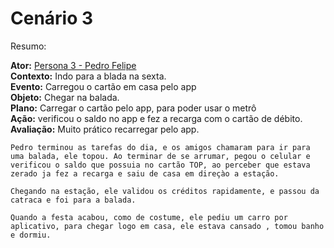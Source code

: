 # Cenário 3
Resumo:

**Ator:** [Persona 3 - Pedro Felipe](../personas/persona3.md)<br/>
**Contexto:** Indo para a blada na sexta.<br/>
**Evento:** Carregou o cartão em casa pelo app<br/>
**Objeto:** Chegar na balada.<br/>
**Plano:** Carregar o cartão pelo app, para poder usar o  metrô<br/>
**Ação:** verificou o saldo no app e fez a recarga com o cartão de débito.<br/>
**Avaliação:** Muito prático recarregar pelo app.<br/>


    Pedro terminou as tarefas do dia, e os amigos chamaram para ir para uma balada, ele topou. Ao terminar de se arrumar, pegou o celular e verificou o saldo que possuia no cartão TOP, ao perceber que estava zerado ja fez a recarga e saiu de casa em direçào a estação.

    Chegando na estação, ele validou os créditos rapidamente, e passou da catraca e foi para a balada.

    Quando a festa acabou, como de costume, ele pediu um carro por aplicativo, para chegar logo em casa, ele estava cansado , tomou banho e dormiu.